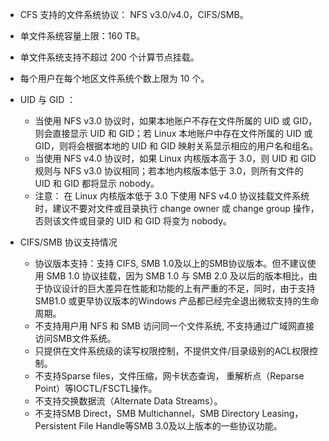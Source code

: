 - CFS 支持的文件系统协议： NFS v3.0/v4.0，CIFS/SMB。
- 单文件系统容量上限：160 TB。
- 单文件系统支持不超过 200 个计算节点挂载。
- 每个用户在每个地区文件系统个数上限为 10 个。
- UID 与 GID ：

  - 当使用 NFS v3.0 协议时，如果本地账户不存在文件所属的 UID 或 GID，则会直接显示 UID 和 GID；若 Linux 本地账户中存在文件所属的 UID 或 GID，则将会根据本地的 UID 和 GID 映射关系显示相应的用户名和组名。
  - 当使用 NFS v4.0 协议时，如果 Linux 内核版本高于 3.0，则 UID 和 GID 规则与 NFS v3.0 协议相同；若本地内核版本低于 3.0，则所有文件的 UID 和 GID 都将显示 nobody。
  - 注意： 在 Linux 内核版本低于 3.0 下使用 NFS v4.0 协议挂载文件系统时，建议不要对文件或目录执行 change owner 或 change group 操作，否则该文件或目录的 UID 和 GID 将变为 nobody。
  
- CIFS/SMB 协议支持情况
 
 	- 协议版本支持：支持 CIFS, SMB 1.0及以上的SMB协议版本。但不建议使用 SMB 1.0 协议挂载，因为 SMB 1.0 与 SMB 2.0 及以后的版本相比，由于协议设计的巨大差异在性能和功能的上有严重的不足，同时，由于支持 SMB1.0 或更早协议版本的Windows 产品都已经完全退出微软支持的生命周期。
 	- 不支持用户用 NFS 和 SMB 访问同一个文件系统, 不支持通过广域网直接访问SMB文件系统。
 	- 只提供在文件系统级的读写权限控制，不提供文件/目录级别的ACL权限控制。
 	- 不支持Sparse files，文件压缩，网卡状态查询， 重解析点（Reparse Point）等IOCTL/FSCTL操作。
 	- 不支持交换数据流（Alternate Data Streams）。
 	- 不支持SMB Direct，SMB Multichannel，SMB Directory Leasing，Persistent File Handle等SMB 3.0及以上版本的一些协议功能。 
		
<!--
* NFS v4.0 不支持的 Attributes 包括：FATTR4_MIMETYPE， FATTR4_QUOTA_AVAIL_HARD，FATTR4_QUOTA_AVAIL_SOFT，FATTR4_QUOTA_USED，FATTR4_TIME_BACKUP，FATTR4_TIME_CREATE，客户端将显示 NFS4ERR_ATTRNOTSUPP 错误。
* NFS v4.0 不支持的 OP 包括：OP_DELEGPURGE，OP_DELEGRETURN，NFS4_OP_OPENATTR，客户端将显示 NFS4ERR_NOTSUPP 错误。
* NFSv4 暂不支持 Lock 和 Delegation 功能。
-->		
		
		

		
 



